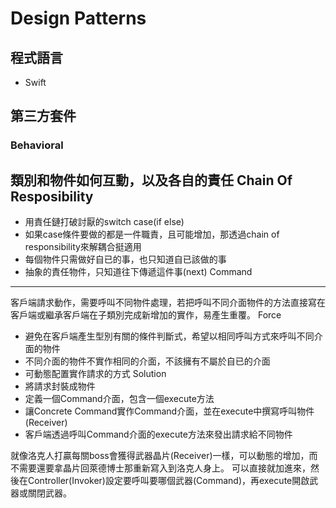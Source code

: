 # Design Patterns
## 程式語言
- Swift
## 第三方套件
### Behavioral
類別和物件如何互動，以及各自的責任
Chain Of Resposibility
--------------------------
- 用責任鏈打破討厭的switch case(if else)
- 如果case條件要做的都是一件職責，且可能增加，那透過chain of responsibility來解耦合挺適用
- 每個物件只需做好自已的事，也只知道自已該做的事
- 抽象的責任物件，只知道往下傳遞這件事(next)
Command
--------------------------
客戶端請求動作，需要呼叫不同物件處理，若把呼叫不同介面物件的方法直接寫在客戶端或繼承客戶端在子類別完成新增加的實作，易產生重覆。
Force
- 避免在客戶端產生型別有關的條件判斷式，希望以相同呼叫方式來呼叫不同介面的物件
- 不同介面的物件不實作相同的介面，不該擁有不屬於自已的介面
- 可動態配置實作請求的方式
Solution
- 將請求封裝成物件
- 定義一個Command介面，包含一個execute方法
- 讓Concrete Command實作Command介面，並在execute中撰寫呼叫物件(Receiver)
- 客戶端透過呼叫Command介面的execute方法來發出請求給不同物件

就像洛克人打贏每關boss會獲得武器晶片(Receiver)一樣，可以動態的增加，而不需要還要拿晶片回萊德博士那重新寫入到洛克人身上。
可以直接就加進來，然後在Controller(Invoker)設定要呼叫要哪個武器(Command)，再execute開啟武器或關閉武器。


